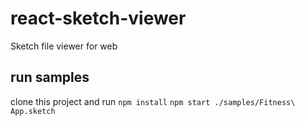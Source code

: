 # react-sketch-viewer
Sketch file viewer for web

## run samples
clone this project and run
`npm install`
`npm start ./samples/Fitness\ App.sketch`
